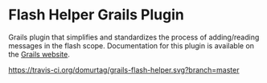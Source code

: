 Flash Helper Grails Plugin
===================

Grails plugin that simplifies and standardizes the process of adding/reading messages in the flash scope.
Documentation for this plugin is available on the [Grails website](http://grails.org/plugin/flash-helper).

https://travis-ci.org/domurtag/grails-flash-helper.svg?branch=master
